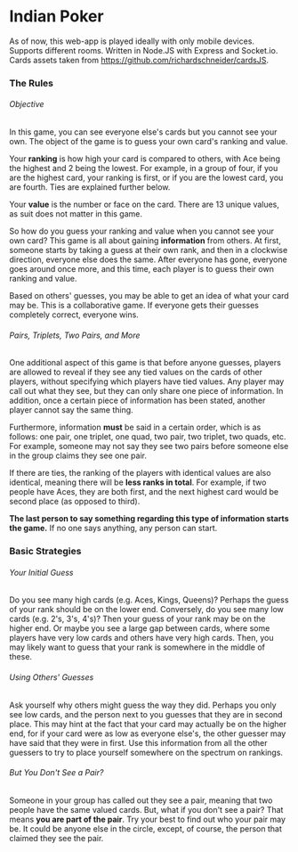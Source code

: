 # Indian Poker
As of now, this web-app is played ideally with only mobile devices. Supports different rooms. 
Written in Node.JS with Express and Socket.io. Cards assets taken from https://github.com/richardschneider/cardsJS.

### The Rules

###### Objective

In this game, you can see everyone else's cards but you cannot see your own. The object of the game is to guess your own card's ranking and value.  

Your **ranking** is how high your card is compared to others, with Ace being the highest and 2 being the lowest. For example, in a group of four, if you are the highest card, your ranking is first, or if you are the lowest card, you are fourth. Ties are explained further below.  

Your **value** is the number or face on the card. There are 13 unique values, as suit does not matter in this game.  

So how do you guess your ranking and value when you cannot see your own card? This game is all about gaining **information** from others. At first, someone starts by taking a guess at their own rank, and then in a clockwise direction, everyone else does the same. After everyone has gone, everyone goes around once more, and this time, each player is to guess their own ranking and value.  

Based on others' guesses, you may be able to get an idea of what your card may be. This is a collaborative game. If everyone gets their guesses completely correct, everyone wins.

###### Pairs, Triplets, Two Pairs, and More

One additional aspect of this game is that before anyone guesses, players are allowed to reveal if they see any tied values on the cards of other players, without specifying which players have tied values. Any player may call out what they see, but they can only share one piece of information. In addition, once a certain piece of information has been stated, another player cannot say the same thing.  

Furthermore, information **must** be said in a certain order, which is as follows: one pair, one triplet, one quad, two pair, two triplet, two quads, etc. For example, someone may not say they see two pairs before someone else in the group claims they see one pair.  

If there are ties, the ranking of the players with identical values are also identical, meaning there will be **less ranks in total**. For example, if two people have Aces, they are both first, and the next highest card would be second place (as opposed to third).  

**The last person to say something regarding this type of information starts the game.** If no one says anything, any person can start.

### Basic Strategies

###### Your Initial Guess

Do you see many high cards (e.g. Aces, Kings, Queens)? Perhaps the guess of your rank should be on the lower end. Conversely, do you see many low cards (e.g. 2's, 3's, 4's)? Then your guess of your rank may be on the higher end. Or maybe you see a large gap between cards, where some players have very low cards and others have very high cards. Then, you may likely want to guess that your rank is somewhere in the middle of these.

###### Using Others' Guesses

Ask yourself why others might guess the way they did. Perhaps you only see low cards, and the person next to you guesses that they are in second place. This may hint at the fact that your card may actually be on the higher end, for if your card were as low as everyone else's, the other guesser may have said that they were in first. Use this information from all the other guessers to try to place yourself somewhere on the spectrum on rankings.

###### But You Don't See a Pair?

Someone in your group has called out they see a pair, meaning that two people have the same valued cards. But, what if you don't see a pair? That means **you are part of the pair**. Try your best to find out who your pair may be. It could be anyone else in the circle, except, of course, the person that claimed they see the pair.